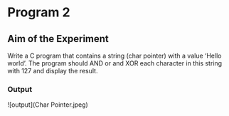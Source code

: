 # Program 2
## Aim of the Experiment
Write a C program that contains a string (char pointer) with a value ‘Hello world’. The program should AND or and XOR each character in this string with 127 and display the result.
### Output
![output](Char Pointer.jpeg)

